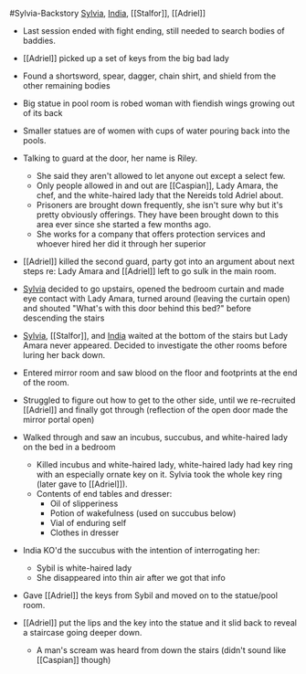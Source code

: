 #Sylvia-Backstory 
[Sylvia](PCs/Past/Sylvia.md), [India](PCs/Past/India.md), [[Stalfor]], [[Adriel]]

- Last session ended with fight ending, still needed to search bodies of baddies.

- [[Adriel]] picked up a set of keys from the big bad lady
- Found a shortsword, spear, dagger, chain shirt, and shield from the other remaining bodies
- Big statue in pool room is robed woman with fiendish wings growing out of its back
- Smaller statues are of women with cups of water pouring back into the pools.
- Talking to guard at the door, her name is Riley.
	- She said they aren't allowed to let anyone out except a select few.
	- Only people allowed in and out are [[Caspian]], Lady Amara, the chef, and the white-haired lady that the Nereids told Adriel about.
	- Prisoners are brought down frequently, she isn't sure why but it's pretty obviously offerings. They have been brought down to this area ever since she started a few months ago.
	- She works for a company that offers protection services and whoever hired her did it through her superior
- [[Adriel]] killed the second guard, party got into an argument about next steps re: Lady Amara and [[Adriel]] left to go sulk in the main room.
- [Sylvia](PCs/Past/Sylvia.md) decided to go upstairs, opened the bedroom curtain and made eye contact with Lady Amara, turned around (leaving the curtain open) and shouted "What's with this door behind this bed?" before descending the stairs
- [Sylvia](PCs/Past/Sylvia.md), [[Stalfor]], and [India](PCs/Past/India.md) waited at the bottom of the stairs but Lady Amara never appeared. Decided to investigate the other rooms before luring her back down.
- Entered mirror room and saw blood on the floor and footprints at the end of the room.
- Struggled to figure out how to get to the other side, until we re-recruited [[Adriel]] and finally got through (reflection of the open door made the mirror portal open)
- Walked through and saw an incubus, succubus, and white-haired lady on the bed in a bedroom
	- Killed incubus and white-haired lady, white-haired lady had key ring with an especially ornate key on it. Sylvia took the whole key ring (later gave to [[Adriel]]).
	- Contents of end tables and dresser:
		- Oil of slipperiness
		- Potion of wakefulness (used on succubus below)
		- Vial of enduring self
		- Clothes in dresser
- India KO'd the succubus with the intention of interrogating her:
	- Sybil is white-haired lady
	- She disappeared into thin air after we got that info
- Gave [[Adriel]] the keys from Sybil and moved on to the statue/pool room.
- [[Adriel]] put the lips and the key into the statue and it slid back to reveal a staircase going deeper down.
	- A man's scream was heard from down the stairs (didn't sound like [[Caspian]] though)